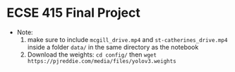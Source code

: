 # ECSE 415 Final Project

* Note: 
  1.  make sure to include `mcgill_drive.mp4` and `st-catherines_drive.mp4` inside a folder `data/` in the same directory as the notebook
  2.  Download the weights: `cd config/` then `wget https://pjreddie.com/media/files/yolov3.weights`
